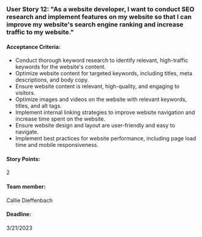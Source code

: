 ### User Story 12: "As a website developer, I want to conduct SEO research and implement features on my website so that I can improve my website's search engine ranking and increase traffic to my website."

#### Acceptance Criteria: 
- Conduct thorough keyword research to identify relevant, high-traffic keywords for the website's content.
- Optimize website content for targeted keywords, including titles, meta descriptions, and body copy.
- Ensure website content is relevant, high-quality, and engaging to visitors.
- Optimize images and videos on the website with relevant keywords, titles, and alt tags.
- Implement internal linking strategies to improve website navigation and increase time spent on the website.
- Ensure website design and layout are user-friendly and easy to navigate.
- Implement best practices for website performance, including page load time and mobile responsiveness.

#### Story Points: 
2 

#### Team member: 
Callie Dieffenbach

#### Deadline: 
3/21/2023
